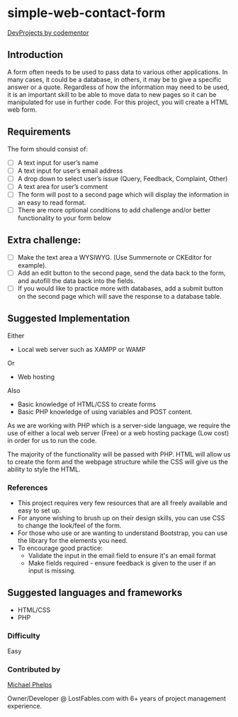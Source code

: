 # simple-web-contact-form
[DevProjects by codementor](https://www.codementor.io/projects/web/create-a-contact-form-b2n9ltrdy1)

## Introduction

A form often needs to be used to pass data to various other applications. In many cases, it could be a database, in others, it may be to give a specific answer or a quote. Regardless of how the information may need to be used, it is an important skill to be able to move data to new pages so it can be manipulated for use in further code. For this project, you will create a HTML web form.

## Requirements
The form should consist of:

- [ ] A text input for user’s name
- [ ] A text input for user’s email address
- [ ] A drop down to select user’s issue (Query, Feedback, Complaint, Other)
- [ ] A text area for user’s comment
- [ ] The form will post to a second page which will display the information in an easy to read format.
- [ ] There are more optional conditions to add challenge and/or better functionality to your form below

## Extra challenge:

- [ ] Make the text area a WYSIWYG. (Use Summernote or CKEditor for example).
- [ ] Add an edit button to the second page, send the data back to the form, and autofill the data back into the fields.
- [ ] If you would like to practice more with databases, add a submit button on the second page which will save the response to a database table.
      
## Suggested Implementation

Either
- Local web server such as XAMPP or WAMP
  
Or

- Web hosting
  
Also
- Basic knowledge of HTML/CSS to create forms
- Basic PHP knowledge of using variables and POST content.

As we are working with PHP which is a server-side language, we require the use of either a local web server (Free) or a web hosting package (Low cost) in order for us to run the code.

The majority of the functionality will be passed with PHP. HTML will allow us to create the form and the webpage structure while the CSS will give us the ability to style the HTML.

### References
- This project requires very few resources that are all freely available and easy to set up.
- For anyone wishing to brush up on their design skills, you can use CSS to change the look/feel of the form.
- For those who use or are wanting to understand Bootstrap, you can use the library for the elements you need.
- To encourage good practice:
   - Validate the input in the email field to ensure it's an email format
   - Make fields required - ensure feedback is given to the user if an input is missing.
   
## Suggested languages and frameworks
- HTML/CSS
- PHP

### Difficulty
Easy

### Contributed by

[Michael Phelps](https://www.codementor.io/@earlgrey)

Owner/Developer @ LostFables.com with 6+ years of project management experience.
